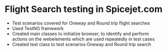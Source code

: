 
# Flight Search testing in Spicejet.com
* Test scenarios covered for Oneway and Round trip flight searches
* Used TestNG framework
* Created main classes to initialize browser, to identify and perform actions on the webelements which are used repeatedly in test cases
* Created test class to test scenarios Oneway and Round trip search
